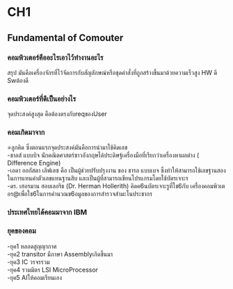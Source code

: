 # CH1
##  Fundamental of Comouter
### คอมพิวเตอร์คืออะไรเอาไว้ทํางานอะไร 
สรุป มันคือเครื่องจักรที่ไว้จัดการกับสัญลักษณ์หรือชุดคําสั่งที่ถูกสร้างขึ้นมาด้วยความเร็วสูง HW ดี Swต้องดี

### คอมพิวเตอร์ที่ดีเป็นอย่างไร 
จุดประสงค์สูงสุด คือต้องตรงกับreqของUser

### คอมเกิดมาจาก
=ลูกคิด ซึ่งตอนแรกจุดประสงค์มันคือการนํามาใช้คิดเลข<br>
-ชาลส์ แบบบิจ นักคณิตศาสตร์ชาวอังกฤษได้ประดิษฐ์เครื่องมือที่เรียกว่าเครื่องหาผลต่าง ( Difference Engine) <br>
-เอดา ออกัสตา เลิฟเลซ คือ เป็นผู้ช่วยปรับปรุงงาน ของ ชารล แบบเบจ ซึ่งทำให้สามารถใช้เลขฐานสองในการแทนค่าตัวเลขแทนฐานสิบ และเป็นผู้ที่สามารถเขียนโปรแกรมโดยใช้บัตรเจาะร<br>
-ดร. เฮอรมาน ฮอบเลอริธ (Dr. Herman Hollerith) คิดค6นบัตรเจาะรูที่ใช6กับ เครื่องคอมพิวเตอร@เพื่อใช6ในการคํานวณข6อมูลของการสํารวจสำมะโนประชากร
### ประเทศไทยได้คอมมาจาก IBM
### ยุคของคอม
-ยุค1 หลอดสูญญากาศ<br> 
-ยุค2 transitor มีภาษา Assemblyเกิดขึ้นมา<br>
-ยุค3 IC วรจรรวม<br>
-ยุค4 รวมมิตร LSI MicroProcessor<br>
-ยุค5 AIให้คอมเรียนเอง<br>
